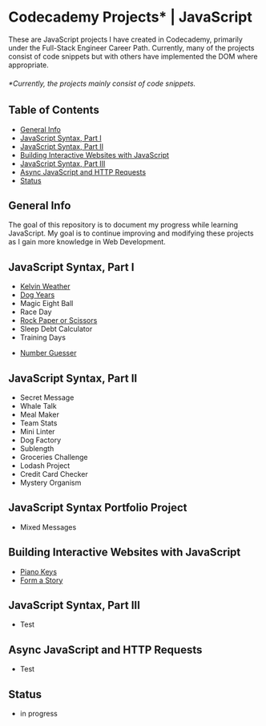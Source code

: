 # Codecademy Projects\* | JavaScript

These are JavaScript projects I have created in Codecademy, primarily under the Full-Stack Engineer Career Path. Currently, many of the projects consist of code snippets but with others have implemented the DOM where appropriate.

###### \*Currently, the projects mainly consist of code snippets.

## Table of Contents

- [General Info](#general-info)
- [JavaScript Syntax, Part I](#javascript-syntax-part-i)
- [JavaScript Syntax, Part II](#javascript-syntax-part-ii)
- [Building Interactive Websites with JavaScript](#building-interactive-websites-with-javascript)
- [JavaScript Syntax, Part III](#javascript-syntax-part-iii)
- [Async JavaScript and HTTP Requests](#async-javascript-and-http-requests)
- [Status](#status)

## General Info

The goal of this repository is to document my progress while learning JavaScript. My goal is to continue improving and modifying these projects as I gain more knowledge in Web Development.

## JavaScript Syntax, Part I

- [Kelvin Weather](https://jcainuk.github.io/JavaScript-Codecademy-Projects/Kelvin%20Weather/)
- [Dog Years](https://jcainuk.github.io/JavaScript-Codecademy-Projects/Dog%20Years/)
- Magic Eight Ball
- Race Day
- [Rock Paper or Scissors](https://jcainuk.github.io/JavaScript-Codecademy-Projects/Rock%20Paper%20or%20Scissors/)
- Sleep Debt Calculator
- Training Days

* [Number Guesser](https://jcainuk.github.io/JavaScript-Codecademy-Projects/Number%20Guesser/)

## JavaScript Syntax, Part II

- Secret Message
- Whale Talk
- Meal Maker
- Team Stats
- Mini Linter
- Dog Factory
- Sublength
- Groceries Challenge
- Lodash Project
- Credit Card Checker
- Mystery Organism

## JavaScript Syntax Portfolio Project

- Mixed Messages

## Building Interactive Websites with JavaScript

- [Piano Keys](https://jcainuk.github.io/JavaScript-Codecademy-Projects/Piano%20Keys/)
- [Form a Story](https://jcainuk.github.io/JavaScript-Codecademy-Projects/Form%20a%20Story/)

## JavaScript Syntax, Part III

- Test

## Async JavaScript and HTTP Requests

- Test

## Status

- in progress
